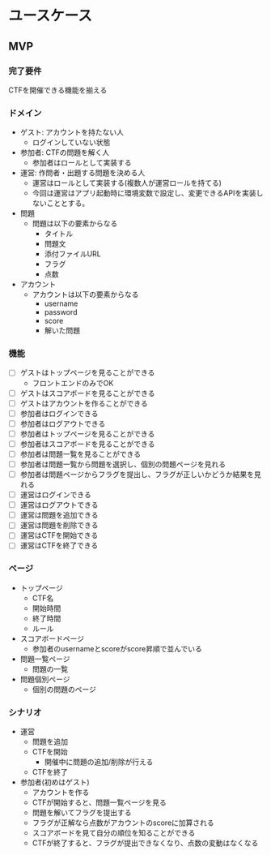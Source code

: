 # ユースケース

## MVP

### 完了要件

CTFを開催できる機能を揃える

### ドメイン

- ゲスト: アカウントを持たない人
  - ログインしていない状態
- 参加者: CTFの問題を解く人
  - 参加者はロールとして実装する
- 運営: 作問者・出題する問題を決める人
  - 運営はロールとして実装する(複数人が運営ロールを持てる)
  - 今回は運営はアプリ起動時に環境変数で設定し、変更できるAPIを実装しないこととする。
- 問題
  - 問題は以下の要素からなる
    - タイトル
    - 問題文
    - 添付ファイルURL
    - フラグ
    - 点数
- アカウント
  - アカウントは以下の要素からなる
    - username
    - password
    - score
    - 解いた問題

### 機能

- [ ] ゲストはトップページを見ることができる
  - フロントエンドのみでOK
- [ ] ゲストはスコアボードを見ることができる
- [ ] ゲストはアカウントを作ることができる
- [ ] 参加者はログインできる
- [ ] 参加者はログアウトできる
- [ ] 参加者はトップページを見ることができる
- [ ] 参加者はスコアボードを見ることができる
- [ ] 参加者は問題一覧を見ることができる
- [ ] 参加者は問題一覧から問題を選択し、個別の問題ページを見れる
- [ ] 参加者は問題ページからフラグを提出し、フラグが正しいかどうか結果を見れる
- [ ] 運営はログインできる
- [ ] 運営はログアウトできる
- [ ] 運営は問題を追加できる
- [ ] 運営は問題を削除できる
- [ ] 運営はCTFを開始できる
- [ ] 運営はCTFを終了できる

### ページ

- トップページ
  - CTF名
  - 開始時間
  - 終了時間
  - ルール
- スコアボードページ
  - 参加者のusernameとscoreがscore昇順で並んでいる
- 問題一覧ページ
  - 問題の一覧
- 問題個別ページ
  - 個別の問題のページ

### シナリオ

- 運営
  - 問題を追加
  - CTFを開始
    - 開催中に問題の追加/削除が行える
  - CTFを終了
- 参加者(初めはゲスト)
  - アカウントを作る
  - CTFが開始すると、問題一覧ページを見る
  - 問題を解いてフラグを提出する
  - フラグが正解なら点数がアカウントのscoreに加算される
  - スコアボードを見て自分の順位を知ることができる
  - CTFが終了すると、フラグが提出できなくなり、点数の変動はなくなる
